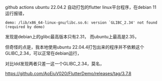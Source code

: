 github actions ubuntu 22.04.2 自动打包的flutter linux平台程序，在debian 11运行报错，

```
demo: /lib/x86_64-linux-gnu/libc.so.6: version `GLIBC_2.34' not found (required by demo)
```

发现是debian上的glibc最高版本只有2.31， 而ubuntu上最高是2.35，

但奇怪的点是，我本地使用ubuntu 22.04.4打包出来的程序并不依赖这个GLIBC_2.34，可以正常在debian运行，

对比ldd发现两者只差一这一个GLIBC_2.34，莫名，

https://github.com/AoEiuV020/FlutterDemo/releases/tag/3.7.8